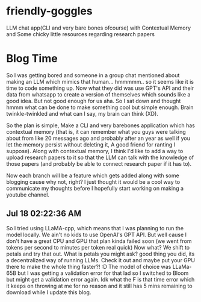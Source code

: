 # friendly-goggles
LLM chat app(CLI and very bare bones ofcourse) with Contextual Memory and Some chicky little resources regarding research papers

# Blog Time
So I was getting bored and someone in a group chat mentioned about making an LLM which mimics that human... hmmmmm.. so it seems like it is time to code something up. 
Now what they did was use GPT's API and their data from whatsapp to create a version of themselves which sounds like a good idea. But not good enough for us aha. So I sat down and thought hmmm what can be done to make something cool but simple enough. Brain twinkle-twinkled and what can I say, my brain can think (XD).

So the plan is simple, Make a CLI and very barebones application which has contextual memory (that is, it can remember what you guys were talking about from like 20 messages ago and probably after an year as well if you let the memory persist without deleting it, A good friend for ranting I suppose). Along with contextual memory, I think I'd like to add a way to upload research papers to it so that the LLM can talk with the knowledge of those papers (and probably be able to connect research paper if it has to).

Now each branch will be a feature which gets added along with some blogging cause why not, right? I just thought it would be a cool way to communicate my thoughts before I hopefully start working on making a youtube channel.


## Jul 18 02:22:36 AM
So I tried using LLaMA-cpp, which means that I was planning to run the model locally. We ain't no kids to use OpenAI's GPT API. But well cause I don't have a great CPU and GPU that plan kinda failed soon (we went from tokens per second to minutes per token real quick)
Now what? We shift to petals and try that out. What is petals you might ask? good thing you did, its a decentralized way of running LLMs. Check it out and maybe put your GPU there to make the whole thing faster?! :D
The model of choice was LLaMa-65B but I was getting a validation error for that lad so I switched to Bloom but might get a validation error again. Idk what the F is that time error which it keeps on throwing at me for no reason and it still has 5 mins remaining to download while I update this blog.


